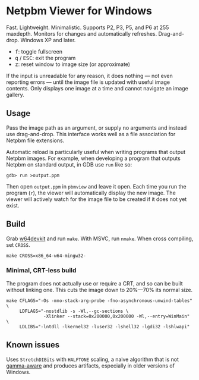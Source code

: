 # Netpbm Viewer for Windows

Fast. Lightweight. Minimalistic. Supports P2, P3, P5, and P6 at 255
maxdepth. Monitors for changes and automatically refreshes. Drag-and-drop.
Windows XP and later.

* <kbd>f</kbd>: toggle fullscreen
* <kbd>q</kbd> / <kbd>ESC</kbd>: exit the program
* <kbd>z</kbd>: reset window to image size (or approximate)

If the input is unreadable for any reason, it does nothing — not even
reporting errors — until the image file is updated with useful image
contents. Only displays one image at a time and cannot navigate an image
gallery.

## Usage

Pass the image path as an argument, or supply no arguments and instead use
drag-and-drop. This interface works well as a file association for Netpbm
file extensions.

Automatic reload is particularly useful when writing programs that output
Netpbm images. For example, when developing a program that outputs Netpbm
on standard output, in GDB use `run` like so:

    gdb> run >output.ppm

Then open `output.ppm` in `pbmview` and leave it open. Each time you run
the program (`r`), the viewer will automatically display the new image.
The viewer will actively watch for the image file to be created if it does
not yet exist.

## Build

Grab [w64devkit][] and run `make`. With MSVC, run `nmake`. When cross
compiling, set `CROSS`.

    make CROSS=x86_64-w64-mingw32-

### Minimal, CRT-less build

The program does not actually use or require a CRT, and so can be built
without linking one. This cuts the image down to 20%—70% its normal size.

    make CFLAGS="-Os -mno-stack-arg-probe -fno-asynchronous-unwind-tables" \
         LDFLAGS="-nostdlib -s -Wl,--gc-sections \
                  -Xlinker --stack=0x200000,0x200000 -Wl,--entry=WinMain" \
         LDLIBS="-lntdll -lkernel32 -luser32 -lshell32 -lgdi32 -lshlwapi"

## Known issues

Uses `StretchDIBits` with `HALFTONE` scaling, a naive algorithm that is
not [gamma-aware][] and produces artifacts, especially in older versions
of Windows.


[gamma-aware]: https://web.archive.org/web/20190419162041/http://www.ericbrasseur.org/gamma.html
[w64devkit]: https://github.com/skeeto/w64devkit
